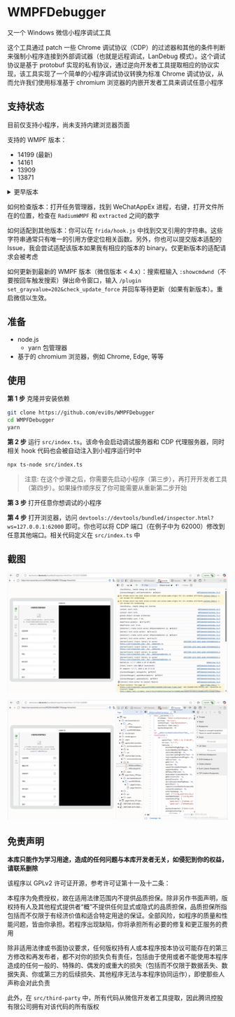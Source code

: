 # WMPFDebugger

又一个 Windows 微信小程序调试工具

这个工具通过 patch 一些 Chrome 调试协议（CDP）的过滤器和其他的条件判断来强制小程序连接到外部调试器（也就是远程调试，LanDebug 模式）。这个调试协议是基于 protobuf 实现的私有协议，通过逆向开发者工具提取相应的协议实现，该工具实现了一个简单的小程序调试协议转换为标准 Chrome 调试协议，从而允许我们使用标准基于 chromium 浏览器的内嵌开发者工具来调试任意小程序


## 支持状态

目前仅支持小程序，尚未支持内建浏览器页面

支持的 WMPF 版本：

* 14199 (最新)
* 14161
* 13909
* 13871

<details>

<summary>更早版本</summary>

* 13655
* 13639
* 13487
* 13341
* 13331
* 11633
* 11581 (成功连接但会随后渲染进程 crash，请自行测试)

</details>

如何检查版本：打开任务管理器，找到 WeChatAppEx 进程，右键，打开文件所在的位置，检查在 `RadiumWMPF` 和 `extracted` 之间的数字

如何适配到其他版本：你可以在 `frida/hook.js` 中找到交叉引用的字符串。这些字符串通常只有唯一的引用方便定位相关函数。另外，你也可以提交版本适配的 Issue，我会尝试适配该版本如果我有相应的版本的 binary。仅更新版本的适配请求会被考虑

如何更新到最新的 WMPF 版本（微信版本 < 4.x）：搜索框输入 `:showcmdwnd`（不要按回车触发搜索）弹出命令窗口，输入 `/plugin set_grayvalue=202&check_update_force` 并回车等待更新（如果有新版本）。重启微信以生效。


## 准备

* node.js
    - yarn 包管理器
* 基于的 chromium 浏览器，例如 Chrome, Edge, 等等

## 使用

**第 1 步** 克隆并安装依赖

```bash
git clone https://github.com/evi0s/WMPFDebugger
cd WMPFDebugger
yarn
```

**第 2 步** 运行 `src/index.ts`。该命令会启动调试服务器和 CDP 代理服务器，同时相关 hook 代码也会被自动注入到小程序运行时中

```bash
npx ts-node src/index.ts
```

> 注意: 在这个步骤之后，你需要先启动小程序（第三步），再打开开发者工具（第四步）。如果操作顺序反了你可能需要从重新第二步开始

**第 3 步** 打开任意你想调试的小程序

**第 4 步** 打开浏览器，访问 `devtools://devtools/bundled/inspector.html?ws=127.0.0.1:62000` 即可。你也可以将 CDP 端口（在例子中为 62000）修改到任意其他端口。相关代码定义在 `src/index.ts` 中

## 截图

![Console in DevTools](screenshots/console.png)

![Sources in DevTools](screenshots/sources.png)

## 免责声明

**本库只能作为学习用途，造成的任何问题与本库开发者无关，如侵犯到你的权益，请联系删除**

该程序以 GPLv2 许可证开源，参考许可证第十一及十二条：

本程序为免费授权，故在适用法律范围内不提供品质担保。除非另作书面声明，版权持有人及其他程式提供者“概”不提供任何显式或隐式的品质担保，品质担保所指包括而不仅限于有经济价值和适合特定用途的保证。全部风险，如程序的质量和性能问题，皆由你承担。若程序出现缺陷，你将承担所有必要的修复和更正服务的费用

除非适用法律或书面协议要求，任何版权持有人或本程序按本协议可能存在的第三方修改和再发布者，都不对你的损失负有责任，包括由于使用或者不能使用本程序造成的任何一般的、特殊的、偶发的或重大的损失（包括而不仅限于数据丢失、数据失真、你或第三方的后续损失、其他程序无法与本程序协同运作），即使那些人声称会对此负责


此外，在 `src/third-party` 中，所有代码从微信开发者工具提取，因此腾讯控股有限公司拥有对该代码的所有版权


